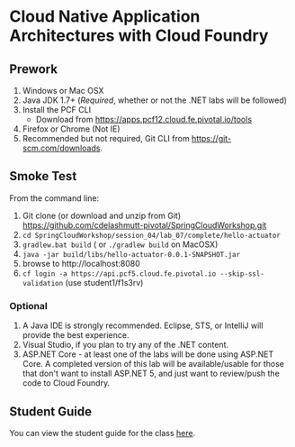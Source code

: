 # Cloud Native Application Architectures with Cloud Foundry

## Prework

1. Windows or Mac OSX 
2. Java JDK 1.7+ (_Required_, whether or not the .NET labs will be followed)
3. Install the PCF CLI 
    - Download from https://apps.pcf12.cloud.fe.pivotal.io/tools
4. Firefox or Chrome (Not IE)
5. Recommended but not required, Git CLI from https://git-scm.com/downloads.

## Smoke Test
From the command line:

1. Git clone (or download and unzip from Git) https://github.com/cdelashmutt-pivotal/SpringCloudWorkshop.git 
2. `cd SpringCloudWorkshop/session_04/lab_07/complete/hello-actuator`
3. `gradlew.bat build` ( or `./gradlew build` on MacOSX)
4. `java -jar build/libs/hello-actuator-0.0.1-SNAPSHOT.jar`
5. browse to http://localhost:8080
6. `cf login -a https://api.pcf5.cloud.fe.pivotal.io --skip-ssl-validation` (use student1/f1s3rv)

### Optional
 
1.  A Java IDE is strongly recommended.  Eclipse, STS, or IntelliJ will provide the best experience.
2.  Visual Studio, if you plan to try any of the .NET content.
3.  ASP.NET Core - at least one of the labs will be done using ASP.NET Core.  A completed version of this lab will be available/usable for those that don't want to install ASP.NET 5, and just want to review/push the code to Cloud Foundry.

## Student Guide

You can view the student guide for the class [here](student_guide.adoc).
